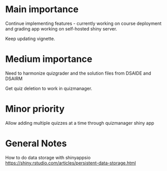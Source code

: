 # Main importance


Continue implementing features - currently working on course deployment and grading app working on self-hosted shiny server.

Keep updating vignette.



# Medium importance

Need to harmonize quizgrader and the solution files from DSAIDE and DSAIRM


Get quiz deletion to work in quizmanager.



# Minor priority

Allow adding multiple quizzes at a time through quizmanager shiny app


# General Notes

How to do data storage with shinyappsio
https://shiny.rstudio.com/articles/persistent-data-storage.html
